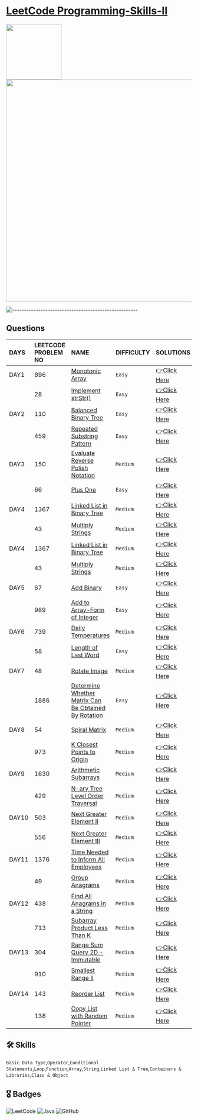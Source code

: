 # [LeetCode Programming-Skills-II](https://leetcode.com/study-plan/programming-skills/?progress=cd6gdx7)
<p float="left">
  <img src="https://assets.leetcode.com/study_plan/programming-skills/cover.png" width="150" />
  <img src="https://upload.wikimedia.org/wikipedia/commons/0/0a/LeetCode_Logo_black_with_text.svg" width="600" /> 
</p>

![-----------------------------------------------------](https://raw.githubusercontent.com/andreasbm/readme/master/assets/lines/rainbow.png)

## Questions

| DAYS  | LEETCODE PROBLEM NO |  NAME                         |  DIFFICULTY  |   SOLUTIONS                                                    |
| :-----| :------------------ | :---------------------------- | :----------- |  :------------------------------------------------------------ |
| DAY1 | 896 | [Monotonic Array](https://leetcode.com/problems/monotonic-array/) | `Easy` | [👉Click Here](https://github.com/dhrupad17/Programming-Skills-II/blob/main/DAY1P1.md) |
|  | 28 | [Implement strStr()](https://leetcode.com/problems/implement-strstr/) | `Easy` | [👉Click Here](https://github.com/dhrupad17/Programming-Skills-II/blob/main/DAY1P2.md) |
| DAY2 | 110 | [Balanced Binary Tree](https://leetcode.com/problems/balanced-binary-tree/) | `Easy` | [👉Click Here](https://github.com/dhrupad17/Programming-Skills-II/blob/main/DAY2P1.md) |
|  | 459 | [Repeated Substring Pattern](https://leetcode.com/problems/repeated-substring-pattern/) | `Easy` | [👉Click Here](https://github.com/dhrupad17/Programming-Skills-II/blob/main/DAY2P2.md) |
| DAY3 | 150 | [Evaluate Reverse Polish Notation](https://leetcode.com/problems/evaluate-reverse-polish-notation/) | `Medium` | [👉Click Here](https://github.com/dhrupad17/Programming-Skills-II/blob/main/DAY3P1.md) |
|  | 66 | [Plus One](https://leetcode.com/problems/plus-one/) | `Easy` | [👉Click Here](https://github.com/dhrupad17/Programming-Skills-II/blob/main/DAY3P2.md) |
| DAY4 | 1367 | [Linked List in Binary Tree](https://leetcode.com/problems/linked-list-in-binary-tree/) | `Medium` | [👉Click Here](https://github.com/dhrupad17/Programming-Skills-II/blob/main/DAY4P1.md) |
|  | 43 | [Multiply Strings](https://leetcode.com/problems/multiply-strings/) | `Medium` | [👉Click Here](https://github.com/dhrupad17/Programming-Skills-II/blob/main/DAY4P2.md) |
|  DAY4 | 1367 | [Linked List in Binary Tree](https://leetcode.com/problems/linked-list-in-binary-tree/) | `Medium` | [👉Click Here](https://github.com/dhrupad17/Programming-Skills-II/blob/main/DAY4P1.md) |
|  | 43 | [Multiply Strings](https://leetcode.com/problems/multiply-strings/) | `Medium` | [👉Click Here](https://github.com/dhrupad17/Programming-Skills-II/blob/main/DAY4P2.md) |
| DAY5 | 67 | [Add Binary](https://leetcode.com/problems/add-binary/) | `Easy` | [👉Click Here](https://github.com/dhrupad17/Programming-Skills-II/blob/main/DAY5P1.md) |
|  | 989 | [Add to Array-Form of Integer](https://leetcode.com/problems/add-to-array-form-of-integer/) | `Easy` | [👉Click Here](https://github.com/dhrupad17/Programming-Skills-II/blob/main/DAY5P2.md) |
| DAY6 | 739 | [Daily Temperatures](https://leetcode.com/problems/daily-temperatures/) | `Medium` | [👉Click Here](https://github.com/dhrupad17/Programming-Skills-II/blob/main/DAY6P1.md) |
|  | 58 | [Length of Last Word](https://leetcode.com/problems/length-of-last-word/) | `Easy` | [👉Click Here](https://github.com/dhrupad17/Programming-Skills-II/blob/main/DAY6P2.md) |
| DAY7 | 48 | [Rotate Image](https://leetcode.com/problems/rotate-image/) | `Medium` | [👉Click Here](https://github.com/dhrupad17/Programming-Skills-II/blob/main/DAY7P1.md) |
|  | 1886 | [Determine Whether Matrix Can Be Obtained By Rotation](https://leetcode.com/problems/determine-whether-matrix-can-be-obtained-by-rotation/) | `Easy` | [👉Click Here](https://github.com/dhrupad17/Programming-Skills-II/blob/main/DAY7P2.md) |
| DAY8 | 54 | [Spiral Matrix](https://leetcode.com/problems/spiral-matrix/) | `Medium` | [👉Click Here](https://github.com/dhrupad17/Programming-Skills-II/blob/main/DAY8P1.md) |
|  | 973 | [K Closest Points to Origin](https://leetcode.com/problems/k-closest-points-to-origin/) | `Medium` | [👉Click Here](https://github.com/dhrupad17/Programming-Skills-II/blob/main/DAY8P2.md) |
| DAY9 | 1630 | [Arithmetic Subarrays](https://leetcode.com/problems/arithmetic-subarrays/) | `Medium` | [👉Click Here](https://github.com/dhrupad17/Programming-Skills-II/blob/main/DAY9P1.md) |
|  | 429 | [N-ary Tree Level Order Traversal](https://leetcode.com/problems/n-ary-tree-level-order-traversal/) | `Medium` | [👉Click Here](https://github.com/dhrupad17/Programming-Skills-II/blob/main/DAY9P2.md) |
| DAY10 | 503 | [Next Greater Element II](https://leetcode.com/problems/next-greater-element-ii/) | `Medium` | [👉Click Here](https://github.com/dhrupad17/Programming-Skills-II/blob/main/DAY10P1.md) |
|  | 556 | [Next Greater Element III](https://leetcode.com/problems/next-greater-element-iii/) | `Medium` | [👉Click Here](https://github.com/dhrupad17/Programming-Skills-II/blob/main/DAY10P2.md) |
| DAY11 | 1376 | [Time Needed to Inform All Employees](https://leetcode.com/problems/time-needed-to-inform-all-employees/) | `Medium` | [👉Click Here](https://github.com/dhrupad17/Programming-Skills-II/blob/main/DAY11P1.md) |
|  | 49 | [Group Anagrams](https://leetcode.com/problems/group-anagrams/) | `Medium` | [👉Click Here](https://github.com/dhrupad17/Programming-Skills-II/blob/main/DAY11P2.md) |
| DAY12 | 438 | [Find All Anagrams in a String](https://leetcode.com/problems/find-all-anagrams-in-a-string/) | `Medium` | [👉Click Here](https://github.com/dhrupad17/Programming-Skills-II/blob/main/DAY12P1.md) |
|  | 713 | [Subarray Product Less Than K](https://leetcode.com/problems/subarray-product-less-than-k/) | `Medium` | [👉Click Here](https://github.com/dhrupad17/Programming-Skills-II/blob/main/DAY12P2.md) |
| DAY13 | 304 | [Range Sum Query 2D - Immutable](https://leetcode.com/problems/range-sum-query-2d-immutable/) | `Medium` | [👉Click Here](https://github.com/dhrupad17/Programming-Skills-II/blob/main/DAY13P1.md) |
|  | 910 | [Smallest Range II](https://leetcode.com/problems/smallest-range-ii/) | `Medium` | [👉Click Here](https://github.com/dhrupad17/Programming-Skills-II/blob/main/DAY13P2.md) |
| DAY14 | 143 | [Reorder List](https://leetcode.com/problems/reorder-list/) | `Medium` | [👉Click Here](https://github.com/dhrupad17/Programming-Skills-II/blob/main/DAY14P1.md) |
|  | 138 | [Copy List with Random Pointer](https://leetcode.com/problems/copy-list-with-random-pointer/) | `Medium` | [👉Click Here](https://github.com/dhrupad17/Programming-Skills-II/blob/main/DAY14P2.md) |

## 🛠 Skills
`Basic Data Type`,`Operator`,`Conditional Statements`,`Loop`,`Function`,`Array`,`String`,`Linked List & Tree`,`Containers & Libraries`,`Class & Object`

## 🎖️ Badges
![LeetCode](https://img.shields.io/badge/LeetCode-000000?style=for-the-badge&logo=LeetCode&logoColor=#d16c06)
![Java](https://img.shields.io/badge/Java-ED8B00?style=for-the-badge&logo=java&logoColor=white)
![GitHub](https://img.shields.io/badge/github-%23121011.svg?style=for-the-badge&logo=github&logoColor=white)
